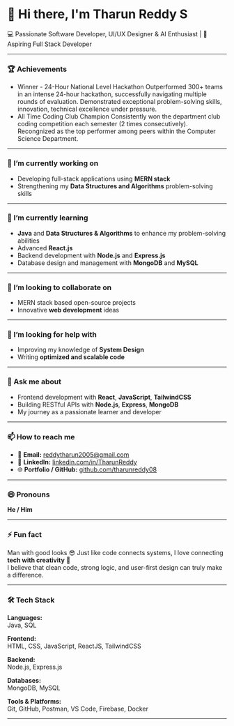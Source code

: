 # 👋 Hi there, I'm Tharun Reddy S

💻 Passionate Software Developer, UI/UX Designer & AI Enthusiast | 🚀 Aspiring Full Stack Developer

---

### 🏆 Achievements
- Winner - 24-Hour National Level Hackathon
Outperformed 300+ teams in an intense 24-hour hackathon, successfully navigating multiple rounds of evaluation.
Demonstrated exceptional problem-solving skills, innovation, technical excellence under pressure. 
- All Time Coding Club Champion
Consistently won the department club coding competition each semester (2 times consecutively). Recongnized as the
top performer among peers within the Computer Science Department.

---

### 🔭 I’m currently working on
- Developing full-stack applications using **MERN stack**  
- Strengthening my **Data Structures and Algorithms** problem-solving skills  

---

### 🌱 I’m currently learning
- **Java** and **Data Structures & Algorithms** to enhance my problem-solving abilities  
- Advanced **React.js**  
- Backend development with **Node.js** and **Express.js**  
- Database design and management with **MongoDB** and **MySQL**

---

### 👯 I’m looking to collaborate on
- MERN stack based open-source projects  
- Innovative **web development** ideas  

---

### 🤔 I’m looking for help with
- Improving my knowledge of **System Design**  
- Writing **optimized and scalable code**

---

### 💬 Ask me about
- Frontend development with **React**, **JavaScript**, **TailwindCSS**  
- Building RESTful APIs with **Node.js**, **Express**, **MongoDB**  
- My journey as a passionate learner and developer  

---

### 📫 How to reach me
- 📧 **Email:** reddytharun2005@gmail.com 
- 💼 **LinkedIn:** [linkedin.com/in/TharunReddy](https://linkedin.com/in/tharunreddy08) 
- 🌐 **Portfolio / GitHub:** [github.com/tharunreddy08](https://github.com/tharunreddy08) 
 
---

### 😄 Pronouns
**He / Him**

---

### ⚡ Fun fact
Man with good looks 😎
Just like code connects systems, I love connecting **tech with creativity** 🎨  
I believe that clean code, strong logic, and user-first design can truly make a difference.

---

### 🛠️ Tech Stack

**Languages:**  
Java, SQL  

**Frontend:**  
HTML, CSS, JavaScript, ReactJS, TailwindCSS  

**Backend:**  
Node.js, Express.js  

**Databases:**  
MongoDB, MySQL  

**Tools & Platforms:**  
Git, GitHub, Postman, VS Code, Firebase, Docker

---

